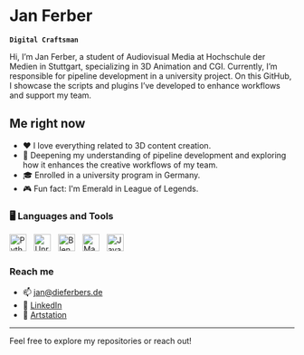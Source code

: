 # Jan Ferber

**`Digital Craftsman`**

Hi, I’m Jan Ferber, a student of Audiovisual Media at Hochschule der Medien in Stuttgart, specializing in 3D Animation and CGI. Currently, I’m responsible for pipeline development in a university project. On this GitHub, I showcase the scripts and plugins I’ve developed to enhance workflows and support my team.

## Me right now

- ♥️ I love everything related to 3D content creation.
- 🌱 Deepening my understanding of pipeline development and exploring how it enhances the creative workflows of my team.
- 🎓 Enrolled in a university program in Germany.
- 🎮 Fun fact: I'm Emerald in League of Legends.

### 🖥️ Languages and Tools 

<img align="left" alt="Python" width="30px" style="padding-right:10px;" src="https://cdn.jsdelivr.net/gh/devicons/devicon/icons/python/python-plain.svg" />
<img align="left" alt="Unreal" width="30px" style="padding-right:10px;" src="https://cdn.jsdelivr.net/gh/devicons/devicon@latest/icons/unrealengine/unrealengine-original.svg" />
<img align="left" alt="Blender" width="30px" style="padding-right:10px;" src="https://cdn.jsdelivr.net/gh/devicons/devicon@latest/icons/blender/blender-original.svg" />
<img align="left" alt="Maya" width="30px" style="padding-right:10px;" src="https://cdn.jsdelivr.net/gh/devicons/devicon@latest/icons/maya/maya-original.svg" />
<img align="left" alt="Java" width="30px" style="padding-right:10px;" src="https://cdn.jsdelivr.net/gh/devicons/devicon@latest/icons/java/java-original.svg" />
<br />

#

### Reach me

- 📫 jan@dieferbers.de
- 💼 [LinkedIn](https://www.linkedin.com/in/jan-ferber-0498a92bb/)
- 🎨 [Artstation](https://www.artstation.com/jan_29_07)

---

Feel free to explore my repositories or reach out!
